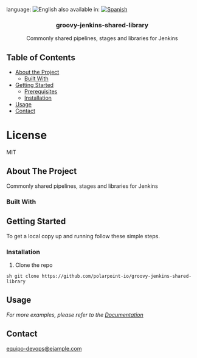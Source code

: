 <!--multilang v0 en:README.md es:LEEME.md  -->
<!--multilang buttons-->

language: ![English](https://raw.githubusercontent.com/codenautas/multilang/master/img/lang-en.png)
also available in:
[![Spanish](https://raw.githubusercontent.com/codenautas/multilang/master/img/lang-es.png)](LEEME.md) 
<!--lang:en-->
<h3 align="center">groovy-jenkins-shared-library</h3>

  <p align="center">
    Commonly shared pipelines, stages and libraries for Jenkins
    <br />
  </p>

## Table of Contents

* [About the Project](#about-the-project)
  * [Built With](#built-with)
* [Getting Started](#getting-started)
  * [Prerequisites](#prerequisites)
  * [Installation](#installation)
* [Usage](#usage)
* [Contact](#contact)
<!--lang:es--]
<h3 align="center">groovy-jenkins-shared-library</h3>

  <p align="center">
    Tuberías, etapas y bibliotecas comúnmente compartidas para Jenkins 
    <br />
  </p>

## Tabla de contenido

* [Sobre el proyecto](#about-the-project)
  * [Construido con ](#built-with)
* [Empezando](#getting-started)
  * [Prerrequisitos](#prerequisites)
  * [Instalación](#installation)
* [Uso](#usage)
* [Contacto](#contact)
[!--lang:en-->
# License

<!--lang:es--]
# Licencia

[!--lang:*-->
MIT
<!--lang:*-->

<!--lang:en-->

## About The Project
Commonly shared pipelines, stages and libraries for Jenkins
<!--lang:es--]

    Tuberías, etapas y bibliotecas comúnmente compartidas para Jenkins 

<!--lang:en-->
### Built With

<!--lang:es--]
### Construido con 


<!--lang:en-->

## Getting Started

To get a local copy up and running follow these simple steps.

<!--lang:es--]

## Empezando 

sigue estos pasos

<!--lang:en-->
### Installation
 
1. Clone the repo
```
sh git clone https://github.com/polarpoint-io/groovy-jenkins-shared-library
```

<!--lang:es--]
### Instalación 

1. Clonar el repositorio 
```
sh git clone https://github.com/polarpoint-io/groovy-jenkins-shared-library
```
<!--lang:en-->

## Usage

_For more examples, please refer to the [Documentation](https://example.com)_

<!--lang:es--]

## Uso

Por favor refiérase a  [Documentation](https://ejemplo.com)
<!--lang:en-->
## Contact  
equipo-devops@ejample.com

<!--lang:es--]
## Contacto  
equipo-devops@ejample.com


[!--lang:*-->
